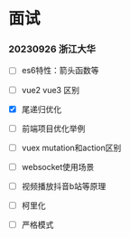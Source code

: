 # 面试

### 20230926 浙江大华
- [ ] es6特性：箭头函数等
- [ ] vue2 vue3 区别
- [x] 尾递归优化 
- [ ] 前端项目优化举例
- [ ] vuex mutation和action区别
- [ ] websocket使用场景
- [ ] 视频播放抖音b站等原理
- [ ] 柯里化
- [ ] 严格模式

